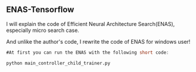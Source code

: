 ## ENAS-Tensorflow

I will explain the code of Efficient Neural Architecture Search(ENAS), especially micro search case.

And unlike the author's code, I rewrite the code of ENAS  for windows user!

```cs
#At first you can run the ENAS with the following short code:
```

```
python main_controller_child_trainer.py
```

